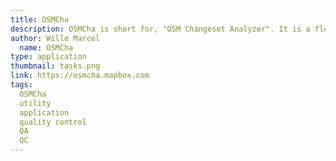 ```yaml
---
title: OSMCha
description: OSMCha is short for, "OSM Changeset Analyzer". It is a flexible, powerful, and easy-to-use tool for quality control. Use it to examine your students' mapping progress.
author: Wille Marcel
  name: OSMCha
type: application
thumbnail: tasks.png
link: https://osmcha.mapbox.com
tags:
  OSMCha
  utility
  application
  quality control
  QA
  QC
---
```

